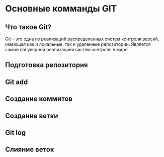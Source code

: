 # Основные комманды GIT

## Что такое Git?

Git - это одна из реализаций распределенных систем контроля версий, имеющая как и локальные, так и удаленные репозитории. Является самой популярной реализацией систем контроля в мире.

## Подготовка репозитория

## Git add

## Создание коммитов

## Создание ветки

## Git log

## Слияние веток
